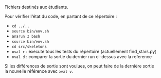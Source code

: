 Fichiers destinés aux étudiants.

Pour vérifier l'état du code, en partant de ce répertoire :
* `cd ../..`
* `source bin/env.sh`
* `anarun 3 bash`
* `source bin/env.sh`
* `cd src/skeletons`
* `oval r` : execute tous les tests du répertoire (actuellement find_stars.py)
* `oval d` : comparer la sortie du dernier run ci-dessus avec la reference

Si les différences de sortie sont voulues, on peut faire de
la dernière sortie la nouvelle référence avec `oval v`.

